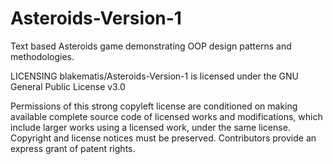 # Asteroids-Version-1
Text based Asteroids game demonstrating OOP design patterns and methodologies.

LICENSING
blakematis/Asteroids-Version-1 is licensed under the
GNU General Public License v3.0

Permissions of this strong copyleft license are conditioned on making available complete source code of licensed works and modifications, which include larger works using a licensed work, under the same license. Copyright and license notices must be preserved. Contributors provide an express grant of patent rights.
